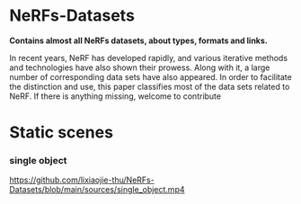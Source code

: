 # NeRFs-Datasets
**Contains almost all NeRFs datasets, about types, formats and links.**

In recent years, NeRF has developed rapidly, and various iterative methods and technologies have also shown their prowess. 
Along with it, a large number of corresponding data sets have also appeared. 
In order to facilitate the distinction and use, this paper classifies most of the data sets related to NeRF.
If there is anything missing, welcome to contribute

# Static scenes
### single object
https://github.com/lixiaojie-thu/NeRFs-Datasets/blob/main/sources/single_object.mp4

